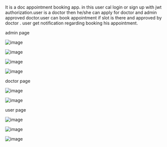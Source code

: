 It is a doc appointment booking app. in this user cal login or sign up with jwt authorization.user is a doctor then he/she can apply for doctor and admin approved doctor.user can book appointment if slot is there and
approved by doctor . user get notification regarding booking his appointment.


admin page


![image](https://github.com/user-attachments/assets/6e1a7efb-67d5-443c-821f-699b1314a8b6)

![image](https://github.com/user-attachments/assets/164cd602-cb46-4747-a379-5661cf6e8e4c)

![image](https://github.com/user-attachments/assets/39e3cb93-b1e2-4b7d-83c2-e5dafc05c1c6)

![image](https://github.com/user-attachments/assets/a93acf7b-4332-409d-8b91-785e5efc588d)


doctor page

![image](https://github.com/user-attachments/assets/a40231cc-eb7f-405e-aee6-818a60d188c4)

![image](https://github.com/user-attachments/assets/4c17d0aa-7570-431f-be97-88e054c338e6)


user page

![image](https://github.com/user-attachments/assets/c8d06bbd-82c7-4389-a57e-0a329c034952)

![image](https://github.com/user-attachments/assets/97b5f4e6-b0a6-4129-927b-49b207042c0c)

![image](https://github.com/user-attachments/assets/381215c6-67b5-4849-abcc-2dd8fc081892)

